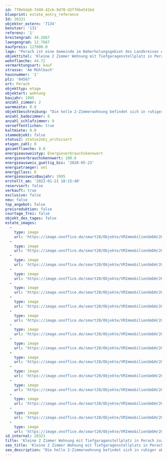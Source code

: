 ```yaml
---
id: 770e5da6-7d49-42cb-9d70-d2f76be541bd
blueprint: estate_entry_reference
Id: 20321
objektnr_extern: '7134'
benutzer: '131'
referenz: '1'
breitengrad: 48.2667
laengengrad: 12.7667
kaufpreis: 127000.0
lage: "Perach ist eine Gemeinde im Naherholungsgebiet des Landkreises Altötting.\r\nDie Gemeinde befindet sich ca. 7 km von der Autobahn A 94 entfernt. Daher haben Sie eine gute Anbindung in Richtung München und Passau.\r\nMit Hilfe der Städtebauförderung und der ländlichen Entwicklung hat Perach viel in Treffpunkte und in eine Infrastruktur zur Naherholung investiert. Ein offener Punkt ist die Wiedereröffnung des Bahnhalts. Hier wird eine Verbindung mit dem Freizeit- und Bahnverkehr angestrebt, um neue Möglichkeiten zur Mobilität zu eröffnen.\r\nPerach ist eine weltoffene und familienfreundliche Gemeinde.\r\nSeit 2020 befindet sich der Kindergarten St. Antonius in gemeindlicher Trägerschaft.\r\nDer Naturraum um Perach lädt zur Naherholung mit ausgedehnten Wanderungen, Sparziergängen und Radtouren ein. Die Aufgabe zur Naherholung wollen wir gerne für die Landkreisbevölkerung und darüber hinaus annehmen."
objekttitel: 'Kleine 2 Zimmer Wohnung mit Tiefgaragenstellplatz in Perach zur Kapitalanlage!'
wohnflaeche: 44.72
vermarktungsart: kauf
strasse: 'Am Mühlbach'
hausnummer: '1'
plz: '84567'
ort: Perach
objekttyp: etage
objektart: wohnung
baujahr: 1995
anzahl_zimmer: 2
warmmiete: 0.0
objektbeschreibung: "Die helle 2-Zimmerwohnung befindet sich in ruhiger aber dennoch zentraler Lage von Perach.\r\nDie Wohnung mit einer Wohnfläche von ca. 44,72 m² befindet sich im Erdgeschoss, in einer sehr gepflegten Wohnanlage, die 1995 erbaut wurde.\r\nÜber das große helle Wohn- Esszimmer mit integrierter kleiner Küche (im Kaufpreis inbegriffen) hat man Zugang zur Terrasse. Das innen liegende Bad mit Badewanne, WC und Waschmaschinenanschluss ist hell gefliest und bietet ausreichend Platz.\r\nAuch über das Schlafzimmer kann die Terrasse betreten werden, es ist groß genug, um ein Doppelbett und einen Kleiderschrank unterzubringen.\_Zudem steht ihnen ein kleiner Abstellraum in der Wohnung zur Verfügung.\r\n\r\nEin Tiefgaragen-Stellplatz und ein Kellerabteil gehören mit zur Wohnung.\_\r\nZur Allgemeinen Nutzung ist ein Fahrradkeller in der Wohnanlage vorhanden.\r\n\r\nUm die Privatsphäre des Mieters zu wahren, werden keine Innenbilder veröffentlicht.\r\n\r\nDie Wohnung ist seit 2013 gut vermietet.\r\n\r\nMonatliche Nettomiete inkl. Stellplatz: 260,00 €\r\nMonatliche Nebenkosten:                        90,00 €\r\nMonatliche Gesamtmiete:                     350,00 €"
anzahl_badezimmer: 0
anzahl_schlafzimmer: 0
veroeffentlichen: true
kaltmiete: 0.0
stammobjekt: false
status2: status2obj_archiviert
etagen_zahl: 0
gesamtflaeche: 0.0
energieausweistyp: Energieverbrauchskennwert
energieverbrauchskennwert: 100.6
energieausweis_gueltig_bis: '2028-05-23'
energietraeger: oel
energyClass: D
energieausweisBaujahr: 1995
erstellt_am: '2022-01-21 18:15:40'
reserviert: false
verkauft: true
exclusive: false
neu: false
top_angebot: false
preisreduktion: false
courtage_frei: false
objekt_des_tages: false
estate_images:
  -
    type: image
    url: 'https://image.onoffice.de/smart20/Objekte/VRImmobilienGmbH/20321/00d2ff65-c262-4899-b00f-8e7fe3395cb5.jpg'
  -
    type: image
    url: 'https://image.onoffice.de/smart20/Objekte/VRImmobilienGmbH/20321/6299bab0-8370-4f5c-a3a9-839c8dda7a51.jpg'
  -
    type: image
    url: 'https://image.onoffice.de/smart20/Objekte/VRImmobilienGmbH/20321/d3018ce0-e90f-4e6c-a8a7-a51cb1cd2064.jpg'
  -
    type: image
    url: 'https://image.onoffice.de/smart20/Objekte/VRImmobilienGmbH/20321/9edd53b6-d9e4-49bc-b9f0-0fb415c45b2e.jpg'
  -
    type: image
    url: 'https://image.onoffice.de/smart20/Objekte/VRImmobilienGmbH/20321/cf3582a9-2928-402c-a55a-9ae0f8c52a62.jpg'
  -
    type: image
    url: 'https://image.onoffice.de/smart20/Objekte/VRImmobilienGmbH/20321/e0d10a7d-9b5a-415b-9e84-1e4ebbdeaff6.jpg'
  -
    type: image
    url: 'https://image.onoffice.de/smart20/Objekte/VRImmobilienGmbH/20321/43ae7c8c-fb15-461f-a9d4-ca4da3984051.jpg'
  -
    type: image
    url: 'https://image.onoffice.de/smart20/Objekte/VRImmobilienGmbH/20321/a4fff01e-c048-4fef-891a-915816dff0b7.jpg'
  -
    type: image
    url: 'https://image.onoffice.de/smart20/Objekte/VRImmobilienGmbH/20321/1d42ce35-be12-44e5-9636-145fcf32acbd.jpg'
  -
    type: image
    url: 'https://image.onoffice.de/smart20/Objekte/VRImmobilienGmbH/20321/0dc8ee9f-7ac6-426a-b435-1d02ec382625.jpg'
  -
    type: image
    url: 'https://image.onoffice.de/smart20/Objekte/VRImmobilienGmbH/20321/820b3cfd-99d7-412f-a9d5-3e3ec440070b.jpg'
  -
    type: image
    url: 'https://image.onoffice.de/smart20/Objekte/VRImmobilienGmbH/20321/6e547c6d-e6a6-4555-92d4-4eef4baaead1.jpg'
  -
    type: image
    url: 'https://image.onoffice.de/smart20/Objekte/VRImmobilienGmbH/20321/c1714018-770c-40e5-a188-3c645b1eb32a.jpg'
  -
    type: image
    url: 'https://image.onoffice.de/smart20/Objekte/VRImmobilienGmbH/20321/f7fc653f-ef68-4b30-852f-b6825c53b37f.jpg'
  -
    type: image
    url: 'https://image.onoffice.de/smart20/Objekte/VRImmobilienGmbH/20321/aa019dd2-7bee-4634-9a47-f466b7232d51.jpg'
id_internal: 20321
title: 'Kleine 2 Zimmer Wohnung mit Tiefgaragenstellplatz in Perach zur Kapitalanlage!'
seo_title: 'Kleine 2 Zimmer Wohnung mit Tiefgaragenstellplatz in Perach zur Kapitalanlage!'
seo_description: "Die helle 2-Zimmerwohnung befindet sich in ruhiger aber dennoch zentraler Lage von Perach.\r\nDie Wohnung mit einer Wohnfläche von ca. 44,72 m² befindet sich im"
---
```

